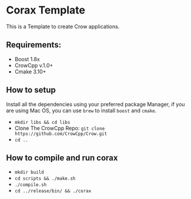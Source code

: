 # Corax Template

This is a Template to create Crow applications.

## Requirements:

- Boost 1.8x
- CrowCpp v.1.0+
- Cmake 3.10+

## How to setup

Install all the dependencies using your preferred package Manager, if you are using Mac OS, you can use `brew` to install `boost` and `cmake`.

- `mkdir libs && cd libs`
- Clone The CrowCpp Repo: `git clone https://github.com/CrowCpp/Crow.git`
- `cd ..`

## How to compile and run corax

- `mkdir build`
- `cd scripts && ./make.sh`
- `./compile.sh`
- `cd ../release/bin/ && ./corax`